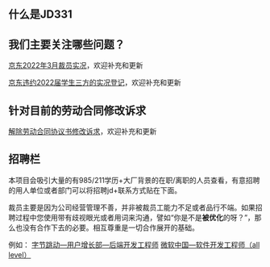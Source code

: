## 什么是JD331



## 我们主要关注哪些问题？
[京东2022年3月裁员实况](https://github.com/JD331/JD331/blob/main/%E4%BA%AC%E4%B8%9C2022%E5%B9%B43%E6%9C%88%E8%A3%81%E5%91%98%E5%AE%9E%E5%86%B5.md)，欢迎补充和更新

[京东违约2022届学生三方的实况登记](https://github.com/JD331/JD331/blob/main/%E4%BA%AC%E4%B8%9C%E8%BF%9D%E7%BA%A62022%E5%B1%8A%E6%A0%A1%E6%8B%9B%E7%94%9F%E4%B8%89%E6%96%B9%E7%9A%84%E5%AE%9E%E5%86%B5.md)，欢迎补充和更新



## 针对目前的劳动合同修改诉求

[解除劳动合同协议书修改诉求](https://github.com/JD331/JD331/blob/main/%E3%80%8A%E8%A7%A3%E9%99%A4%E5%8A%B3%E5%8A%A8%E5%90%88%E5%90%8C%E5%8D%8F%E8%AE%AE%E4%B9%A6%E3%80%8B%E4%BF%AE%E6%94%B9%E8%AF%89%E6%B1%82.md)，欢迎补充和更新



## 招聘栏

本项目会吸引大量的有985/211学历+大厂背景的在职/离职的人员查看，有意招聘的用人单位或者部门可以将招聘jd+联系方式贴在下面。

裁员主要是因为公司经营管理不善，并非被裁员工能力不足或者品行不端。如果招聘过程中您使用带有歧视眼光或者用词来沟通，譬如“你是不是**被优化**的呀？”，那么也没有合作下去的必要。相互尊重是一切合作展开的基础。



例如：
[字节跳动—用户增长部—后端开发工程师](https://github.com/JD331/JD331/tree/main/%E6%8B%9B%E8%81%98%E9%9C%80%E6%B1%82)
[微软中国—软件开发工程师（all level）](https://github.com/JD331/JD331/blob/main/%E6%8B%9B%E8%81%98%E9%9C%80%E6%B1%82/%E5%BE%AE%E8%BD%AF%E4%B8%AD%E5%9B%BD%E2%80%94%E8%BD%AF%E4%BB%B6%E5%BC%80%E5%8F%91%E5%B7%A5%E7%A8%8B%E5%B8%88%EF%BC%88all%20level%EF%BC%89)












<!--
**JD331/JD331** is a ✨ _special_ ✨ repository because its `README.md` (this file) appears on your GitHub profile.

Here are some ideas to get you started:

- 🔭 I’m currently working on ...
- 🌱 I’m currently learning ...
- 👯 I’m looking to collaborate on ...
- 🤔 I’m looking for help with ...
- 💬 Ask me about ...
- 📫 How to reach me: ...
- 😄 Pronouns: ...
- ⚡ Fun fact: ...
-->
